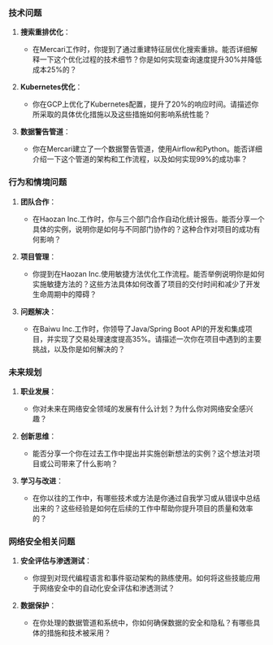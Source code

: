 
### 技术问题
1. **搜索重排优化**：
    - 在Mercari工作时，你提到了通过重建特征层优化搜索重排。能否详细解释一下这个优化过程的技术细节？你是如何实现查询速度提升30%并降低成本25%的？

2. **Kubernetes优化**：
    - 你在GCP上优化了Kubernetes配置，提升了20%的响应时间。请描述你所采取的具体优化措施以及这些措施如何影响系统性能？

3. **数据警告管道**：
    - 你在Mercari建立了一个数据警告管道，使用Airflow和Python。能否详细介绍一下这个管道的架构和工作流程，以及如何实现99%的成功率？

### 行为和情境问题
1. **团队合作**：
    - 在Haozan Inc.工作时，你与三个部门合作自动化统计报告。能否分享一个具体的实例，说明你是如何与不同部门协作的？这种合作对项目的成功有何影响？

2. **项目管理**：
    - 你提到在Haozan Inc.使用敏捷方法优化工作流程。能否举例说明你是如何实施敏捷方法的？这些方法具体如何改善了项目的交付时间和减少了开发生命周期中的障碍？

3. **问题解决**：
    - 在Baiwu Inc.工作时，你领导了Java/Spring Boot API的开发和集成项目，并实现了交易处理速度提高35%。请描述一次你在项目中遇到的主要挑战，以及你是如何解决的？

### 未来规划
1. **职业发展**：
    - 你对未来在网络安全领域的发展有什么计划？为什么你对网络安全感兴趣？

2. **创新思维**：
    - 能否分享一个你在过去工作中提出并实施创新想法的实例？这个想法对项目或公司带来了什么影响？

3. **学习与改进**：
    - 在你以往的工作中，有哪些技术或方法是你通过自我学习或从错误中总结出来的？这些经验是如何在后续的工作中帮助你提升项目的质量和效率的？

### 网络安全相关问题
1. **安全评估与渗透测试**：
    - 你提到对现代编程语言和事件驱动架构的熟练使用。如何将这些技能应用于网络安全中的自动化安全评估和渗透测试？

2. **数据保护**：
    - 在你处理的数据管道和系统中，你如何确保数据的安全和隐私？有哪些具体的措施和技术被采用？


